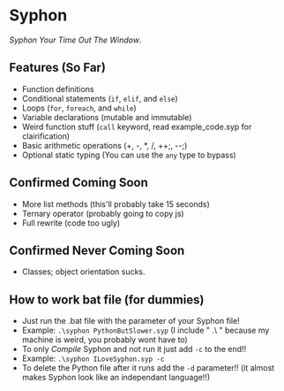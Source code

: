 # Syphon

*Syphon Your Time Out The Window*.

## Features (So Far)

- Function definitions
- Conditional statements (`if`, `elif`, and `else`)
- Loops (`for`, `foreach`, and `while`)
- Variable declarations (mutable and immutable)
- Weird function stuff (`call` keyword, read example_code.syp for clairification)
- Basic arithmetic operations (+, -, *, /, ++;, --;)
- Optional static typing (You can use the `any` type to bypass)

## Confirmed Coming Soon

- More list methods (this'll probably take 15 seconds)
- Ternary operator (probably going to copy js)
- Full rewrite (code too ugly)

## Confirmed Never Coming Soon

- Classes; object orientation sucks.

## How to work bat file (for dummies)

- Just run the .bat file with the parameter of your Syphon file!
- Example: `.\syphon PythonButSlower.syp` (I include " .\ " because my machine is weird, you probably wont have to)
- To only *Compile* Syphon and not run it just add `-c` to the end!!
- Example: `.\syphon ILoveSyphon.syp -c`
- To delete the Python file after it runs add the `-d` parameter!! (it almost makes Syphon look like an independant language!!)
